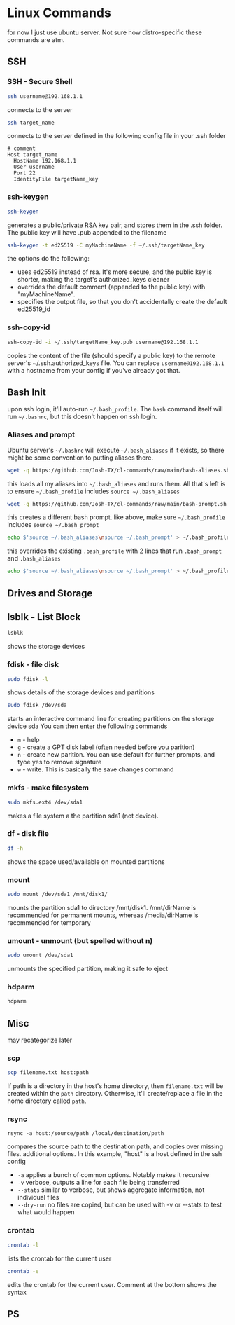 # Linux Commands

for now I just use ubuntu server. Not sure how distro-specific these commands are atm.

## SSH
### SSH - Secure Shell
```bash
ssh username@192.168.1.1
```

connects to the server

```bash
ssh target_name
```

connects to the server defined in the following config file in your .ssh folder
```
# comment
Host target_name
  HostName 192.168.1.1
  User username
  Port 22
  IdentityFile targetName_key
```

### ssh-keygen

```bash
ssh-keygen
```

generates a public/private RSA key pair, and stores them in the  .ssh folder. The public key will have .pub appended to the filename

```bash
ssh-keygen -t ed25519 -C myMachineName -f ~/.ssh/targetName_key
```

the options do the following:
* uses ed25519 instead of rsa. It's more secure, and the public key is shorter, making the target's authorized_keys cleaner
* overrides the default comment (appended to the public key) with "myMachineName". 
* specifies the output file, so that you don't accidentally create the default ed25519_id

### ssh-copy-id

```bash
ssh-copy-id -i ~/.ssh/targetName_key.pub username@192.168.1.1
```

copies the content of the file (should specify a public key) to the remote server's ~/.ssh.authorized_keys file. You can replace `username@192.168.1.1` with a hostname from your config if you've already got that.

## Bash Init

upon ssh login, it'll auto-run `~/.bash_profile`. The `bash` command itself will run `~/.bashrc`, but this doesn't happen on ssh login.

### Aliases and prompt

Ubuntu server's `~/.bashrc` will execute `~/.bash_aliases` if it exists, so there might be some convention to putting aliases there.

```bash
wget -q https://github.com/Josh-TX/cl-commands/raw/main/bash-aliases.sh -O ~/.bash_aliases; source ~/.bash_aliases
```

this loads all my aliases into `~/.bash_aliases` and runs them. All that's left is to ensure `~/.bash_profile` includes `source ~/.bash_aliases`

```bash
wget -q https://github.com/Josh-TX/cl-commands/raw/main/bash-prompt.sh -O ~/.bash_prompt; source ~/.bash_prompt
```

this creates a different bash prompt. like above, make sure `~/.bash_profile` includes `source ~/.bash_prompt`

```bash
echo $'source ~/.bash_aliases\nsource ~/.bash_prompt' > ~/.bash_profile
```

this overrides the existing `.bash_profile` with 2 lines that run `.bash_prompt` and `.bash_aliases`

```bash
echo $'source ~/.bash_aliases\nsource ~/.bash_prompt' > ~/.bash_profile
```

## Drives and Storage

## lsblk - List Block

```bash
lsblk
```

shows the storage devices

### fdisk - file disk

```bash
sudo fdisk -l
```

shows details of the storage devices and partitions

```bash
sudo fdisk /dev/sda
```

starts an interactive command line for creating partitions on the storage device sda
You can then enter the following commands
* `m` - help
* `g` - create a GPT disk label (often needed before you parition)
* `n` - create new parition. You can use default for further prompts, and tyoe yes to remove signature
* `w` - write. This is basically the save changes command 

### mkfs - make filesystem

```bash
sudo mkfs.ext4 /dev/sda1
```

makes a file system a the partition sda1 (not device).

### df - disk file

```bash
df -h
```

shows the space used/available on mounted partitions

### mount

```bash
sudo mount /dev/sda1 /mnt/disk1/
```

mounts the partition sda1 to directory /mnt/disk1. /mnt/dirName is recommended for permanent mounts, whereas /media/dirName is recommended for temporary 

### umount - unmount (but spelled without n)

```bash
sudo umount /dev/sda1
```

unmounts the specified partition, making it safe to eject

### hdparm

```bash
hdparm
```

## Misc

may recategorize later

### scp

```bash
scp filename.txt host:path
```

If path is a directory in the host's home directory, then `filename.txt` will be created within the `path` directory. Otherwise, it'll create/replace a file in the home directory called `path`. 

### rsync

```
rsync -a host:/source/path /local/destination/path
```

compares the source path to the destination path, and copies over missing files.
additional options. In this example, "host" is a host defined in the ssh config
* `-a` applies a bunch of common options. Notably makes it recursive
* `-v` verbose, outputs a line for each file being transferred
* `--stats` similar to verbose, but shows aggregate information, not individual files
* `--dry-run` no files are copied, but can be used with -v or --stats to test what would happen

### crontab

```bash
crontab -l
```

lists the crontab for the current user

```bash
crontab -e
```

edits the crontab for the current user. Comment at the bottom shows the syntax

## PS
